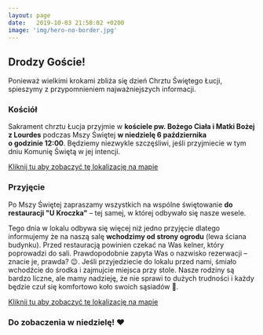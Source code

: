 ```yaml
---
layout: page
date:   2019-10-03 21:58:02 +0200
image: 'img/hero-no-border.jpg'
---
```


## Drodzy Goście!
Ponieważ wielkimi krokami zbliża się dzień Chrztu Świętego Łucji, spieszymy z przypomnieniem najważniejszych informacji.

### Kościół
Sakrament chrztu Łucja przyjmie w&nbsp;**kościele pw.&nbsp;Bożego Ciała i&nbsp;Matki Bożej z&nbsp;Lourdes** podczas Mszy Świętej **w&nbsp;niedzielę 6 października o&nbsp;godzinie&nbsp;12:00**. Będziemy niezwykle szczęśliwi, jeśli przyjmiecie w tym dniu Komunię Świętą w jej intencji.

[Kliknij tu aby zobaczyć tę lokalizację na mapie](https://goo.gl/maps/ZZCeZ7eAjKyD6W638)

### Przyjęcie
Po Mszy Świętej zapraszamy wszystkich na wspólne świętowanie **do restauracji "U&nbsp;Kroczka"** &ndash; tej samej, w której odbywało się nasze wesele.

Tego dnia w lokalu odbywa się więcej niż jedno przyjęcie dlatego informujemy że na naszą salę **wchodzimy&nbsp;od strony ogrodu** (lewa ściana budynku). Przed restauracją powinien czekać na Was kelner, który poprowadzi do sali. Prawdopodobnie zapyta Was o nazwisko rezerwacji &ndash; znacie je, prawda? 😉.
Jeśli przyjedziecie do lokalu przed nami, śmiało wchodźcie do środka i zajmujcie miejsca przy stole. Nasze rodziny są bardzo liczne, ale mamy nadzieję, że nie sprawi to dużych trudności i każdy będzie czuł się komfortowo koło swoich sąsiadów 🙂.

[Kliknij tu aby zobaczyć tę lokalizację na mapie](https://goo.gl/maps/o8QjLvE3jqzM9kXM7)

<h3 class='signature'>
Do zobaczenia w&nbsp;niedzielę! ❤
<h4>

